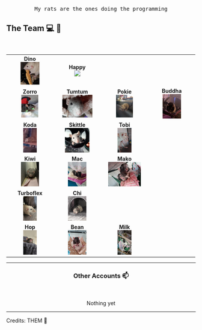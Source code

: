 <p align="center"> <samp>My rats are the ones doing the programming


## The Team :computer: :rat:

<br>
<table>
<tbody>
<tr>
<td align="center" width="20%">
<span><b><center>Dino</center></b></span> 
<img height=60px src="https://raw.githubusercontent.com/media253/media253/main/rats/dino.jpg"> 
</td>

<td align="center" width="20%">
<span><b><center>Happy</center></b></span> 
<img height=60px src="https://raw.githubusercontent.com/media253/media253/main/rats/happy.jpg"> 
</td>

</tr>
<tr>
<td align="center" width="20%">
<span><b><center>Zorro</center></b></span> 
<img height=60px src="https://raw.githubusercontent.com/media253/media253/main/rats/zorro.jpg"> 
</td>

<td align="center" width="20%">
<span><b><center>Tumtum</center></b></span> 
<img height=60px src="https://raw.githubusercontent.com/media253/media253/main/rats/tumtum.jpg"> 
</td>

<td align="center" width="20%">
<span><b><center>Pokie</center></b></span> 
<img height=60px src="https://raw.githubusercontent.com/media253/media253/main/rats/pokie.jpg"> 
</td>

<td align="center" width="20%">
<span><b><center>Buddha</center></b></span> 
<img height=65px src="https://raw.githubusercontent.com/media253/media253/main/rats/buddha.jpg"> 
</td>
</tr>

<tr>
<td align="center" width="20%">
<span><b><center>Koda</center></b></span> 
<img height=65px src="https://raw.githubusercontent.com/media253/media253/main/rats/koda.jpg"> 
</td>

<td align="center" width="20%">
<span><b><center>Skittle</center></b></span> 
<img height=65px src="https://raw.githubusercontent.com/media253/media253/main/rats/skittle.jpg"> 
</td>

<td align="center" width="20%">
<span><b><center>Tobi</center></b></span> 
<img height=65px src="https://raw.githubusercontent.com/media253/media253/main/rats/tobi.jpg"> 
</td>

</tr>

<tr>
<td align="center" width="20%">
<span><b><center>Kiwi</center></b></span> 
<img height=65px src="https://raw.githubusercontent.com/media253/media253/main/rats/kiwi.jpg"> 
</td>

<td align="center" width="20%">
<span><b><center>Mac</center></b></span> 
<img height=65px src="https://raw.githubusercontent.com/media253/media253/main/rats/mac.jpg"> 
</td>

<td align="center" width="20%">
<span><b><center>Mako</center></b></span> 
<img height=65px src="https://raw.githubusercontent.com/media253/media253/main/rats/mako.jpg"> 
</td>
</tr>

<tr>
<td align="center" width="20%">
<span><b><center>Turboflex</center></b></span> 
<img height=65px src="https://raw.githubusercontent.com/media253/media253/main/rats/turboflex.jpg"> 
</td>

<td align="center" width="20%">
<span><b><center>Chi</center></b></span> 
<img height=65px src="https://raw.githubusercontent.com/media253/media253/main/rats/chi.jpg"> 
</td>
</tr>

<tr>
<td align="center" width="20%">
<span><b><center>Hop</center></b></span> 
<img height=65px src="https://raw.githubusercontent.com/media253/media253/main/rats/hop.jpg"> 
</td>

<td align="center" width="20%">
<span><b><center>Bean</center></b></span> 
<img height=65px src="https://raw.githubusercontent.com/media253/media253/main/rats/bean.jpg"> 
</td>

<td align="center" width="20%">
<span><b><center>Milk</center></b></span> 
<img height=65px src="https://raw.githubusercontent.com/media253/media253/main/rats/milk.jpg"> 
</td>
</tr>

</tbody>
</table>

____



<h3 align="center"> Other Accounts 📫 </h3>
<br />
<p align="center">
Nothing yet

</p>

-----
Credits: THEM :rat:
